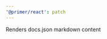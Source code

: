 ```yaml
---
'@primer/react': patch
---
```


Renders docs.json markdown content

<!-- Changed components: _none_ -->
